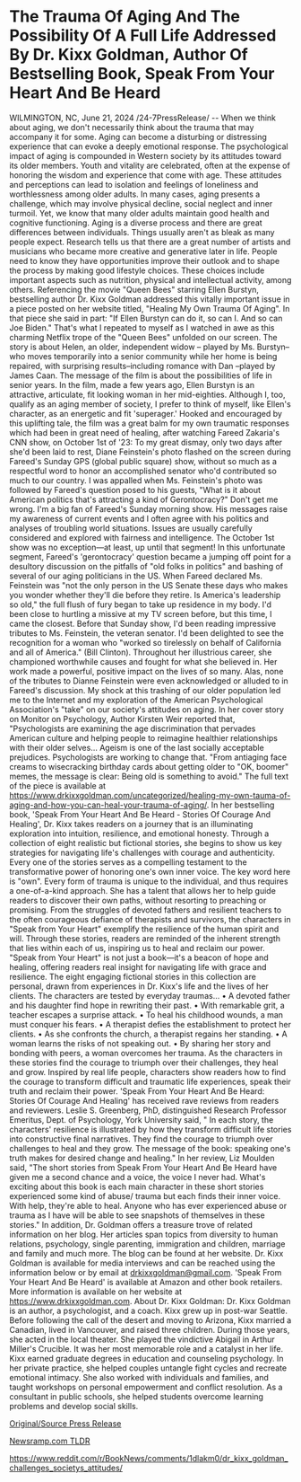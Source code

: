 # The Trauma Of Aging And The Possibility Of A Full Life Addressed By Dr. Kixx Goldman, Author Of Bestselling Book, Speak From Your Heart And Be Heard

WILMINGTON, NC, June 21, 2024 /24-7PressRelease/ -- When we think about aging, we don't necessarily think about the trauma that may accompany it for some. Aging can become a disturbing or distressing experience that can evoke a deeply emotional response. The psychological impact of aging is compounded in Western society by its attitudes toward its older members. Youth and vitality are celebrated, often at the expense of honoring the wisdom and experience that come with age.  These attitudes and perceptions can lead to isolation and feelings of loneliness and worthlessness among older adults. In many cases, aging presents a challenge, which may involve physical decline, social neglect and inner turmoil.  Yet, we know that many older adults maintain good health and cognitive functioning. Aging is a diverse process and there are great differences between individuals. Things usually aren't as bleak as many people expect.  Research tells us that there are a great number of artists and musicians who became more creative and generative later in life. People need to know they have opportunities improve their outlook and to shape the process by making good lifestyle choices. These choices include important aspects such as nutrition, physical and intellectual activity, among others.  Referencing the movie "Queen Bees" starring Ellen Burstyn, bestselling author Dr. Kixx Goldman addressed this vitally important issue in a piece posted on her website titled, "Healing My Own Trauma Of Aging". In that piece she said in part:  "If Ellen Burstyn can do it, so can I. And so can Joe Biden." That's what I repeated to myself as I watched in awe as this charming Netflix trope of the "Queen Bees" unfolded on our screen.  The story is about Helen, an older, independent widow – played by Ms. Burstyn– who moves temporarily into a senior community while her home is being repaired, with surprising results–including romance with Dan –played by James Caan.  The message of the film is about the possibilities of life in senior years.  In the film, made a few years ago, Ellen Burstyn is an attractive, articulate, fit looking woman in her mid-eighties.  Although I, too, qualify as an aging member of society, I prefer to think of myself, like Ellen's character, as an energetic and fit 'superager.'  Hooked and encouraged by this uplifting tale, the film was a great balm for my own traumatic responses which had been in great need of healing, after watching Fareed Zakaria's CNN show, on October 1st of '23:  To my great dismay, only two days after she'd been laid to rest, Diane Feinstein's photo flashed on the screen during Fareed's Sunday GPS (global public square) show, without so much as a respectful word to honor an accomplished senator who'd contributed so much to our country.  I was appalled when Ms. Feinstein's photo was followed by Fareed's question posed to his guests,  "What is it about American politics that's attracting a kind of Gerontocracy?"  Don't get me wrong. I'm a big fan of Fareed's Sunday morning show. His messages raise my awareness of current events and I often agree with his politics and analyses of troubling world situations. Issues are usually carefully considered and explored with fairness and intelligence.  The October 1st show was no exception—at least, up until that segment!  In this unfortunate segment, Fareed's 'gerontocracy' question became a jumping off point for a desultory discussion on the pitfalls of "old folks in politics" and bashing of several of our aging politicians in the US.  When Fareed declared Ms. Feinstein was "not the only person in the US Senate these days who makes you wonder whether they'll die before they retire. Is America's leadership so old," the full flush of fury began to take up residence in my body. I'd been close to hurtling a missive at my TV screen before, but this time, I came the closest.  Before that Sunday show, I'd been reading impressive tributes to Ms. Feinstein, the veteran senator. I'd been delighted to see the recognition for a woman who "worked so tirelessly on behalf of California and all of America." (Bill Clinton). Throughout her illustrious career, she championed worthwhile causes and fought for what she believed in. Her work made a powerful, positive impact on the lives of so many.  Alas, none of the tributes to Dianne Feinstein were even acknowledged or alluded to in Fareed's discussion.  My shock at this trashing of our older population led me to the Internet and my exploration of the American Psychological Association's "take" on our society's attitudes on aging.  In her cover story on Monitor on Psychology, Author Kirsten Weir reported that, "Psychologists are examining the age discrimination that pervades American culture and helping people to reimagine healthier relationships with their older selves…  Ageism is one of the last socially acceptable prejudices. Psychologists are working to change that.  "From antiaging face creams to wisecracking birthday cards about getting older to "OK, boomer" memes, the message is clear: Being old is something to avoid."  The full text of the piece is available at https://www.drkixxgoldman.com/uncategorized/healing-my-own-tauma-of-aging-and-how-you-can-heal-your-trauma-of-aging/.  In her bestselling book, 'Speak From Your Heart And Be Heard - Stories Of Courage And Healing', Dr. Kixx takes readers on a journey that is an illuminating exploration into intuition, resilience, and emotional honesty. Through a collection of eight realistic but fictional stories, she begins to show us key strategies for navigating life's challenges with courage and authenticity. Every one of the stories serves as a compelling testament to the transformative power of honoring one's own inner voice. The key word here is "own". Every form of trauma is unique to the individual, and thus requires a one-of-a-kind approach. She has a talent that allows her to help guide readers to discover their own paths, without resorting to preaching or promising.  From the struggles of devoted fathers and resilient teachers to the often courageous defiance of therapists and survivors, the characters in "Speak from Your Heart" exemplify the resilience of the human spirit and will. Through these stories, readers are reminded of the inherent strength that lies within each of us, inspiring us to heal and reclaim our power. "Speak from Your Heart" is not just a book—it's a beacon of hope and healing, offering readers real insight for navigating life with grace and resilience.  The eight engaging fictional stories in this collection are personal, drawn from experiences in Dr. Kixx's life and the lives of her clients. The characters are tested by everyday traumas...  • A devoted father and his daughter find hope in rewriting their past. • With remarkable grit, a teacher escapes a surprise attack. • To heal his childhood wounds, a man must conquer his fears. • A therapist defies the establishment to protect her clients. • As she confronts the church, a therapist regains her standing. • A woman learns the risks of not speaking out. • By sharing her story and bonding with peers, a woman overcomes her trauma.  As the characters in these stories find the courage to triumph over their challenges, they heal and grow.  Inspired by real life people, characters show readers how to find the courage to transform difficult and traumatic life experiences, speak their truth and reclaim their power.  'Speak From Your Heart And Be Heard: Stories Of Courage And Healing' has received rave reviews from readers and reviewers. Leslie S. Greenberg, PhD, distinguished Research Professor Emeritus, Dept. of Psychology, York University said, " In each story, the characters' resilience is illustrated by how they transform difficult life stories into constructive final narratives. They find the courage to triumph over challenges to heal and they grow. The message of the book: speaking one's truth makes for desired change and healing."  In her review, Liz Moulden said, "The short stories from Speak From Your Heart And Be Heard have given me a second chance and a voice, the voice I never had. What's exciting about this book is each main character in these short stories experienced some kind of abuse/ trauma but each finds their inner voice. With help, they're able to heal. Anyone who has ever experienced abuse or trauma as I have will be able to see snapshots of themselves in these stories."  In addition, Dr. Goldman offers a treasure trove of related information on her blog. Her articles span topics from diversity to human relations, psychology, single parenting, immigration and children, marriage and family and much more. The blog can be found at her website.  Dr. Kixx Goldman is available for media interviews and can be reached using the information below or by email at drkixxgoldman@gmail.com. 'Speak From Your Heart And Be Heard' is available at Amazon and other book retailers. More information is available on her website at https://www.drkixxgoldman.com.  About Dr. Kixx Goldman:  Dr. Kixx Goldman is an author, a psychologist, and a coach. Kixx grew up in post-war Seattle. Before following the call of the desert and moving to Arizona, Kixx married a Canadian, lived in Vancouver, and raised three children. During those years, she acted in the local theater. She played the vindictive Abigail in Arthur Miller's Crucible. It was her most memorable role and a catalyst in her life.  Kixx earned graduate degrees in education and counseling psychology. In her private practice, she helped couples untangle fight cycles and recreate emotional intimacy. She also worked with individuals and families, and taught workshops on personal empowerment and conflict resolution. As a consultant in public schools, she helped students overcome learning problems and develop social skills. 

[Original/Source Press Release](https://www.24-7pressrelease.com/press-release/511836/the-trauma-of-aging-and-the-possibility-of-a-full-life-addressed-by-dr-kixx-goldman-author-of-bestselling-book-speak-from-your-heart-and-be-heard)
                    

[Newsramp.com TLDR](None) 

https://www.reddit.com/r/BookNews/comments/1dlakm0/dr_kixx_goldman_challenges_societys_attitudes/
